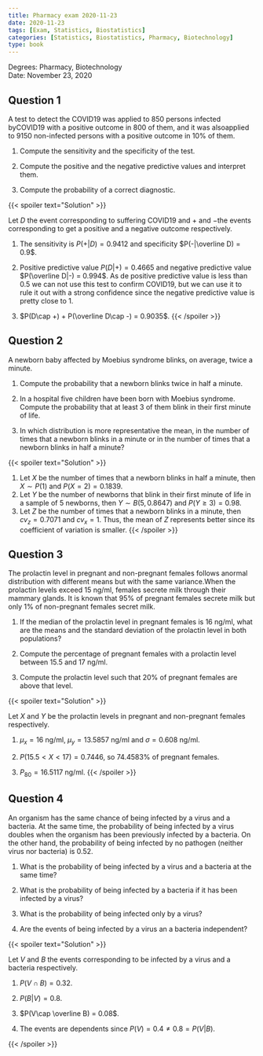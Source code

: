 ```yaml
---
title: Pharmacy exam 2020-11-23
date: 2020-11-23
tags: [Exam, Statistics, Biostatistics]
categories: [Statistics, Biostatistics, Pharmacy, Biotechnology]
type: book
---
```


Degrees: Pharmacy, Biotechnology  
Date: November 23, 2020

## Question 1

A test to detect the COVID19 was applied to 850 persons infected byCOVID19 with a positive outcome in 800 of them, and it was alsoapplied to 9150 non-infected persons with a positive outcome in 10% of them.

1. Compute the sensitivity and the specificity of the test.

2. Compute the positive and the negative predictive values and interpret them.

3. Compute the probability of a correct diagnostic.

{{< spoiler text="Solution" >}}

Let $D$ the event corresponding to suffering COVID19 and $+$ and $-$the events corresponding to get a positive and a negative outcome respectively.

1. The sensitivity is $P(+|D) = 0.9412$ and specificity $P(-|\overline D) = 0.9$.

2. Positive predictive value $P(D|+) = 0.4665$ and negative predictive value $P(\overline D|-) = 0.994$. As de positive predictive value is less than 0.5 we can not use this test to confirm COVID19, but we can use it to rule it out with a strong confidence since the negative predictive value is pretty close to 1.

3. $P(D\cap +) + P(\overline D\cap -) = 0.9035$.
{{< /spoiler >}}

## Question 2

A newborn baby affected by Moebius syndrome blinks, on average, twice a minute.

1. Compute the probability that a newborn blinks twice in half a minute.

2. In a hospital five children have been born with Moebius syndrome. Compute the probability that at least 3 of them blink in their first minute of life.

3. In which distribution is more representative the mean, in the number of times that a newborn blinks in a minute or in the number of times that a newborn blinks in half a minute?

{{< spoiler text="Solution" >}}

1. Let $X$ be the number of times that a newborn blinks in half a minute, then $X\sim P(1)$ and $P(X=2)=0.1839$.
2. Let $Y$ be the number of newborns that blink in their first minute of life in a sample of 5 newborns, then $Y\sim B(5,0.8647)$ and $P(Y\geq 3)=0.98$.
3. Let $Z$ be the number of times that a newborn blinks in a minute, then $cv_z = 0.7071$ and $cv_x = 1$. Thus, the mean of $Z$ represents better since its coefficient of variation is smaller.
{{< /spoiler >}}

## Question 3

The prolactin level in pregnant and non-pregnant females follows anormal distribution with different means but with the same variance.When the prolactin levels exceed 15 ng/ml, females secrete milk through their mammary glands. It is known that 95% of pregnant females secrete milk but only 1% of non-pregnant females secret milk.

1. If the median of the prolactin level in pregnant females is 16 ng/ml, what are the means and the standard deviation of the prolactin level in both populations?

2. Compute the percentage of pregnant females with a prolactin level between 15.5 and 17 ng/ml.

3. Compute the prolactin level such that 20% of pregnant females are above that level.

{{< spoiler text="Solution" >}}

Let $X$ and $Y$ be the prolactin levels in pregnant and non-pregnant females respectively.

1. $\mu_x=16$ ng/ml, $\mu_y=13.5857$ ng/ml and $\sigma=0.608$ ng/ml.

2. $P(15.5<X<17) = 0.7446$, so 74.4583% of pregnant females.

3. $P_{80} = 16.5117$ ng/ml.
{{< /spoiler >}}

## Question 4

An organism has the same chance of being infected by a virus and a bacteria. At the same time, the probability of being infected by a virus doubles when the organism has been previously infected by a bacteria. On the other hand, the probability of being infected by no pathogen (neither virus nor bacteria) is $0.52$.

1. What is the probability of being infected by a virus and a bacteria at the same time?

2. What is the probability of being infected by a bacteria if it has been infected by a virus?

3. What is the probability of being infected only by a virus?
4. Are the events of being infected by a virus an a bacteria independent?

{{< spoiler text="Solution" >}}

Let $V$ and $B$ the events corresponding to be infected by a virus and a bacteria respectively.

1. $P(V\cap B) = 0.32$.

2. $P(B|V) = 0.8$.

3. $P(V\cap \overline B) = 0.08$.

4. The events are dependents since $P(V) = 0.4 \neq 0.8 = P(V|B)$.

{{< /spoiler >}}